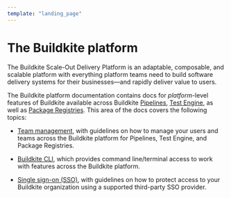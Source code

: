 ```yaml
---
template: "landing_page"
---
```


# The Buildkite platform

The Buildkite Scale-Out Delivery Platform is an adaptable, composable, and scalable platform with everything platform teams need to build software delivery systems for their businesses—and rapidly deliver value to users.

The Buildkite platform documentation contains docs for _platform_-level features of Buildkite available across Buildkite [Pipelines](/docs/pipelines), [Test Engine](/docs/test-engine), as well as [Package Registries](/docs/package-registries). This area of the docs covers the following topics:

- [Team management](/docs/team-management), with guidelines on how to manage your users and teams across the Buildkite platform for Pipelines, Test Engine, and Package Registries.

- [Buildkite CLI](/docs/cli), which provides command line/terminal access to work with features across the Buildkite platform.

- [Single sign-on (SSO)](/docs/integrations/sso), with guidelines on how to protect access to your Buildkite organization using a supported third-party SSO provider.
